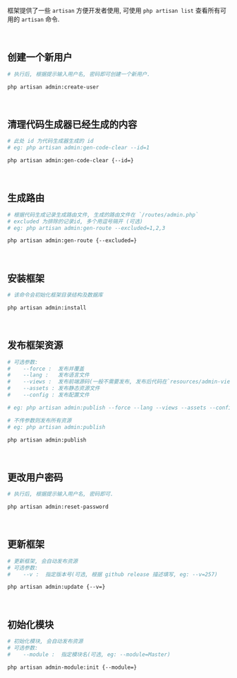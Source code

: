 框架提供了一些 `artisan` 方便开发者使用, 可使用 `php artisan list` 查看所有可用的 `artisan` 命令.

<br>

## 创建一个新用户

```bash
# 执行后, 根据提示输入用户名, 密码即可创建一个新用户.

php artisan admin:create-user
```

<br>

## 清理代码生成器已经生成的内容

```bash
# 此处 id 为代码生成器生成的 id
# eg: php artisan admin:gen-code-clear --id=1

php artisan admin:gen-code-clear {--id=}
```

<br>

## 生成路由

```bash
# 根据代码生成记录生成路由文件, 生成的路由文件在 `/routes/admin.php`
# excluded 为排除的记录id, 多个用逗号隔开 (可选)
# eg: php artisan admin:gen-route --excluded=1,2,3

php artisan admin:gen-route {--excluded=}
```

<br>

## 安装框架

```bash
# 该命令会初始化框架目录结构及数据库

php artisan admin:install
```

<br>

## 发布框架资源

```bash
# 可选参数:
#    --force :  发布并覆盖
#    --lang :   发布语言文件
#    --views :  发布前端源码(一般不需要发布, 发布后代码在`resources/admin-views` 下)
#    --assets : 发布静态资源文件
#    --config : 发布配置文件

# eg: php artisan admin:publish --force --lang --views --assets --config

# 不传参数则发布所有资源
# eg: php artisan admin:publish

php artisan admin:publish
```

<br>

## 更改用户密码

```bash
# 执行后, 根据提示输入用户名, 密码即可.

php artisan admin:reset-password
```

<br>

## 更新框架

```bash
# 更新框架, 会自动发布资源
# 可选参数:
#    --v :  指定版本号(可选, 根据 github release 描述填写, eg: --v=257)

php artisan admin:update {--v=}
```

<br>

## 初始化模块

```bash
# 初始化模块, 会自动发布资源
# 可选参数:
#    --module :  指定模块名(可选, eg: --module=Master)

php artisan admin-module:init {--module=}
```

